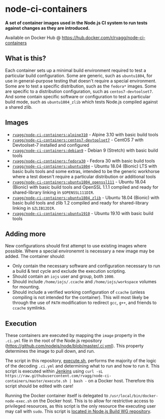 # node-ci-containers

**A set of container images used in the Node.js CI system to run tests against changes as they are introduced.**

Available on Docker Hub @ https://hub.docker.com/r/rvagg/node-ci-containers

## What is this?

Each container sets up a minimal build environment required to test a particular build configuration. Some are generic, such as `ubuntu1804`, for use in general-purpose testing that doesn't require a special environment. Some are to test a specific distribution, such as the `fedora*` images. Some are specific to a distribution configuration, such as `centos7-devtoolset7`. And some contain specific software or configuration to test a particular build mode, such as `ubuntu1804_zlib` which tests Node.js compiled against a shared zlib.

## Images

* [`rvagg/node-ci-containers:alpine310`](./alpine310) - Alpine 3.10 with basic build tools
* [`rvagg/node-ci-containers:centos7-devtoolset7`](./centos7-devtoolset7) - CentOS 7 with Devtoolset-7 installed and configured
* [`rvagg/node-ci-containers:debian9`](./debian9) - Debian 9 (Stretch) with basic build tools
* [`rvagg/node-ci-containers:fedora30`](./fedora30) - Fedora 30 with basic build tools
* [`rvagg/node-ci-containers:ubuntu1804`](./ubuntu1804) - Ubuntu 18.04 (Bionic) LTS with basic buils tools and some extras, intended to be the generic workhorse where a test doesn't require a particular distribution or additional tools
* [`rvagg/node-ci-containers:ubuntu1804_openssl111`](./ubuntu1804_openssl111) - Ubuntu 18.04 (Bionic) with basic build tools and OpenSSL 1.1.1 compiled and ready for shared-library linking in `$OPENSSL111DIR`.
* [`rvagg/node-ci-containers:ubuntu1804_zlib`](./ubuntu1804_zlib) - Ubuntu 18.04 (Bionic) with basic build tools and zlib 1.2 compiled and ready for shared-library linking in `$ZLIB12DIR`.
* [`rvagg/node-ci-containers:ubuntu1910`](./ubuntu1910) - Ubuntu 19.10 with basic build tools

## Adding more

New configurations should first attempt to use existing images where possible. Where a special environemnt is necessary a new image may be added. The container should:

* Only contain the necessary software and configuration necessary to run a build & test cycle and exclude the execution scripting.
* Should contain an `iojs` user and group, both `1000`.
* Should include `/home/iojs/.ccache` and `/home/iojs/workspace` volumes for mounting.
* Should include a verified working configuration of `ccache` (unless compiling is not intended for the container). This will most likely be through the use of `PATH` modification to redirect `gcc`, `g++`, and friends to `ccache` symlinks.

## Execution

These containers are executed by mapping the `image` property in the `.ci.yml` file in the root of the Node.js repository (https://github.com/nodejs/node/blob/master/.ci.yml). This property determines the image to pull down, and run.

The script in this repository, [execute.sh](./execute.sh), performs the majority of the logic of the decoding `.ci.yml` and determining what to run and how to run it. This script is executed within [Jenkins](https://ci.nodejs.org) using `curl -sL https://raw.githubusercontent.com/rvagg/node-ci-containers/master/execute.sh | bash -` on a Docker host. Therefore this script should be edited with care!

Running the Docker container itself is delegated to `/usr/local/bin/docker-node-exec.sh` on the Docker host. This is to allow for restrictive access to privileged resources, as this script is the only resource the executing user may call with `sudo`. This script is [located in Node.js Build WG repository](https://github.com/nodejs/build/blob/master/ansible/roles/jenkins-worker/files/docker-node-exec.sh).


